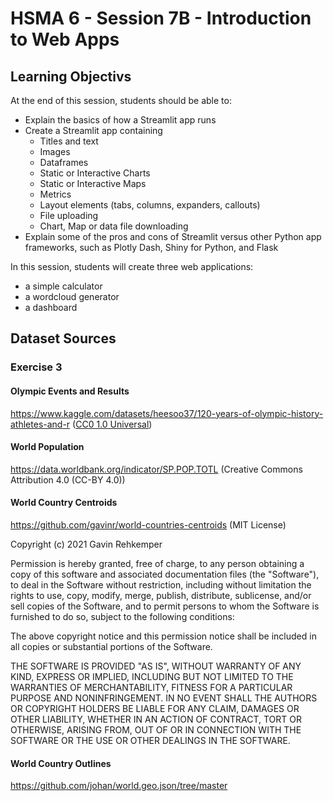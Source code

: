 # HSMA 6 - Session 7B - Introduction to Web Apps

## Learning Objectivs

At the end of this session, students should be able to:

- Explain the basics of how a Streamlit app runs
- Create a Streamlit app containing
    - Titles and text
    - Images
    - Dataframes
    - Static or Interactive Charts
    - Static or Interactive Maps
    - Metrics
    - Layout elements (tabs, columns, expanders, callouts)
    - File uploading
    - Chart, Map or data file downloading
- Explain some of the pros and cons of Streamlit versus other Python app frameworks, such as Plotly Dash, Shiny for Python, and Flask

In this session, students will create three web applications:
- a simple calculator
- a wordcloud generator
- a dashboard

## Dataset Sources

### Exercise 3

#### Olympic Events and Results

<https://www.kaggle.com/datasets/heesoo37/120-years-of-olympic-history-athletes-and-r> ([CC0 1.0 Universal](https://creativecommons.org/publicdomain/zero/1.0/))

#### World Population

<https://data.worldbank.org/indicator/SP.POP.TOTL> (Creative Commons Attribution 4.0 (CC-BY 4.0))

#### World Country Centroids

<https://github.com/gavinr/world-countries-centroids> (MIT License)

Copyright (c) 2021 Gavin Rehkemper

Permission is hereby granted, free of charge, to any person obtaining a copy
of this software and associated documentation files (the "Software"), to deal
in the Software without restriction, including without limitation the rights
to use, copy, modify, merge, publish, distribute, sublicense, and/or sell
copies of the Software, and to permit persons to whom the Software is
furnished to do so, subject to the following conditions:

The above copyright notice and this permission notice shall be included in all
copies or substantial portions of the Software.

THE SOFTWARE IS PROVIDED "AS IS", WITHOUT WARRANTY OF ANY KIND, EXPRESS OR
IMPLIED, INCLUDING BUT NOT LIMITED TO THE WARRANTIES OF MERCHANTABILITY,
FITNESS FOR A PARTICULAR PURPOSE AND NONINFRINGEMENT. IN NO EVENT SHALL THE
AUTHORS OR COPYRIGHT HOLDERS BE LIABLE FOR ANY CLAIM, DAMAGES OR OTHER
LIABILITY, WHETHER IN AN ACTION OF CONTRACT, TORT OR OTHERWISE, ARISING FROM,
OUT OF OR IN CONNECTION WITH THE SOFTWARE OR THE USE OR OTHER DEALINGS IN THE
SOFTWARE.

#### World Country Outlines

<https://github.com/johan/world.geo.json/tree/master>
